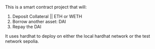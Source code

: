 This is a smart contract project that will:

1. Deposit Collateral || ETH or WETH
2. Borrow another asset: DAI
3. Repay the DAI

It uses hardhat to deploy on either the local hardhat network or the test network sepolia.
